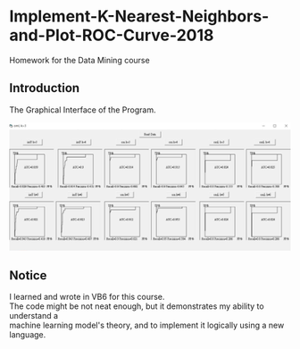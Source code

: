 # Implement-K-Nearest-Neighbors-and-Plot-ROC-Curve-2018
Homework for the Data Mining course

## Introduction

The Graphical Interface of the Program.

![Program](output_graph.jpg)

## Notice
I learned and wrote in VB6 for this course.   
The code might be not neat enough,  but it demonstrates my ability to understand a  
machine learning model's theory, and to implement it logically using a new language.
